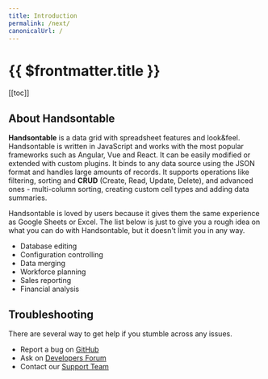 ```yaml
---
title: Introduction
permalink: /next/
canonicalUrl: /
---
```


# {{ $frontmatter.title }}

[[toc]]

## About Handsontable

**Handsontable** is a data grid with spreadsheet features and look&feel. Handsontable is written in JavaScript and works with the most popular frameworks such as Angular, Vue and React. It can be easily modified or extended with custom plugins. It binds to any data source using the JSON format and handles large amounts of records. It supports operations like filtering, sorting and **CRUD** (Create, Read, Update, Delete), and advanced ones - multi-column sorting, creating custom cell types and adding data summaries.

Handsontable is loved by users because it gives them the same experience as Google Sheets or Excel. The list below is just to give you a rough idea on what you can do with Handsontable, but it doesn't limit you in any way.

* Database editing
* Configuration controlling
* Data merging
* Workforce planning
* Sales reporting
* Financial analysis

## Troubleshooting

There are several way to get help if you stumble across any issues.

* Report a bug on [GitHub](https://github.com/handsontable/handsontable/issues)
* Ask on [Developers Forum](https://forum.handsontable.com)
* Contact our [Support Team](https://handsontable.com/contact?category=technical_support)
